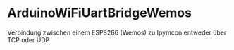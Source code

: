 # ArduinoWiFiUartBridgeWemos

Verbindung zwischen einem ESP8266 (Wemos) zu Ipymcon entweder über TCP oder UDP
